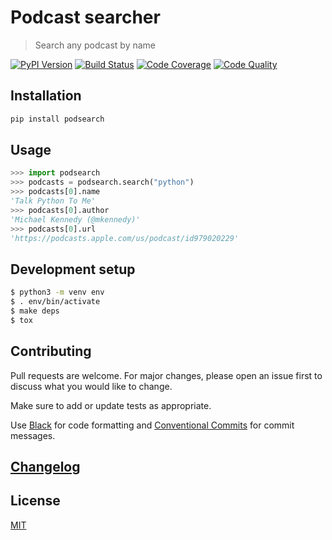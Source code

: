# Podcast searcher

> Search any podcast by name

[![PyPI Version][pypi-image]][pypi-url]
[![Build Status][build-image]][build-url]
[![Code Coverage][coverage-image]][coverage-url]
[![Code Quality][quality-image]][quality-url]

## Installation

```sh
pip install podsearch
```

## Usage

```python
>>> import podsearch
>>> podcasts = podsearch.search("python")
>>> podcasts[0].name
'Talk Python To Me'
>>> podcasts[0].author
'Michael Kennedy (@mkennedy)'
>>> podcasts[0].url
'https://podcasts.apple.com/us/podcast/id979020229'
```

## Development setup

```sh
$ python3 -m venv env
$ . env/bin/activate
$ make deps
$ tox
```

## Contributing

Pull requests are welcome. For major changes, please open an issue first to discuss what you would like to change.

Make sure to add or update tests as appropriate.

Use [Black](https://black.readthedocs.io/en/stable/) for code formatting and [Conventional Commits](https://www.conventionalcommits.org/en/v1.0.0-beta.4/) for commit messages.

## [Changelog](CHANGELOG.md)

## License

[MIT](https://choosealicense.com/licenses/mit/)

<!-- Badges -->

[pypi-image]: https://img.shields.io/pypi/v/podsearch?style=flat-square
[pypi-url]: https://pypi.org/project/podsearch/
[build-image]: https://img.shields.io/travis/nalgeon/podsearch-py?style=flat-square
[build-url]: https://travis-ci.org/nalgeon/podsearch-py
[coverage-image]: https://img.shields.io/coveralls/github/nalgeon/podsearch-py?style=flat-square
[coverage-url]: https://coveralls.io/github/nalgeon/podsearch-py
[quality-image]: https://img.shields.io/codeclimate/maintainability/nalgeon/podsearch-py?style=flat-square
[quality-url]: https://codeclimate.com/github/nalgeon/podsearch-py
